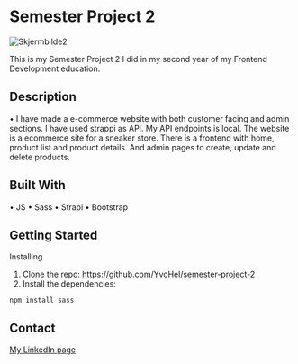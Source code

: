 # Semester Project 2

![Skjermbilde2](https://user-images.githubusercontent.com/79223033/207711845-d87f4d9b-93c2-4ec3-980b-6b70fd23f122.JPG)


This is my Semester Project 2 I did in my second year of my Frontend Development education.


## Description
•	I have made a e-commerce website with both customer facing and admin sections. I have used strappi as API. My API endpoints is local. The website is a ecommerce site for a sneaker store. There is a frontend with home, product list and product details. And admin pages to create, update and delete products.



## Built With

•	JS
•	Sass
•	Strapi
•             Bootstrap



## Getting Started

Installing

1.	Clone the repo:
               https://github.com/YvoHel/semester-project-2
2.	Install the dependencies:
```
npm install sass 
```


## Contact
[My LinkedIn page](linkedin.com/in/yvonne-helander/)
